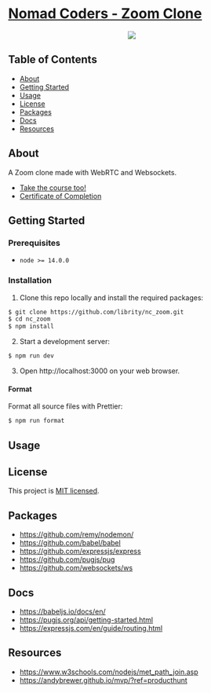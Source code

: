 # [Nomad Coders - Zoom Clone]()

<p align="center">
  <img src=".github/">
</p>

## Table of Contents

- [About](#about)
- [Getting Started](#getting_started)
- [Usage](#usage)
- [License](#license)
- [Packages](#packages)
- [Docs](#docs)
- [Resources](#resources)

## About <a name = "about"></a>

A Zoom clone made with WebRTC and Websockets.

- [Take the course too!]()
- [Certificate of Completion]()

## Getting Started <a name = "getting_started"></a>

### Prerequisites

- `node >= 14.0.0`

### Installation

1. Clone this repo locally and install the required packages:

```bash
$ git clone https://github.com/librity/nc_zoom.git
$ cd nc_zoom
$ npm install
```

2. Start a development server:

```bash
$ npm run dev
```

3. Open http://localhost:3000 on your web browser.

#### Format

Format all source files with Prettier:

```bash
$ npm run format
```

## Usage <a name = "usage"></a>

## License <a name = "license"></a>

This project is [MIT licensed](LICENSE).

## Packages <a name = "packages"></a>

- https://github.com/remy/nodemon/
- https://github.com/babel/babel
- https://github.com/expressjs/express
- https://github.com/pugjs/pug
- https://github.com/websockets/ws

## Docs <a name = "docs"></a>

- https://babeljs.io/docs/en/
- https://pugjs.org/api/getting-started.html
- https://expressjs.com/en/guide/routing.html

## Resources <a name = "resources"></a>

- https://www.w3schools.com/nodejs/met_path_join.asp
- https://andybrewer.github.io/mvp/?ref=producthunt
